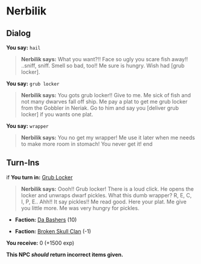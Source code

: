 # Nerbilik
## Dialog

**You say:** `hail`



>**Nerbilik says:** What you want?!! Face so ugly you scare fish away!! ..sniff, sniff. Smell so bad, too!! Me sure is hungry. Wish had [grub locker].

**You say:** `grub locker`



>**Nerbilik says:** You gots grub locker!! Give to me. Me sick of fish and not many dwarves fall off ship. Me pay a plat to get me grub locker from the Gobbler in Neriak. Go to him and say you [deliver grub locker] if you wants one plat.

**You say:** `wrapper`



>**Nerbilik says:** You no get my wrapper!  Me use it later when me needs to make more room in stomach!  You never get it!
end

## Turn-Ins





if **You turn in:** [Grub Locker](/item/12203)


>**Nerbilik says:** Oooh!! Grub locker! There is a loud click. He opens the locker and unwraps dwarf pickles. What this dumb wrapper? R, E, C, I, P, E.. Ahh!! It say pickles!! Me read good. Here your plat. Me give you little more. Me was very hungry for pickles.





* __Faction:__ [Da Bashers](/faction/235) (10)


* __Faction:__ [Broken Skull Clan](/faction/222) (-1)


 **You receive:** 0 (+1500 exp)

**This NPC *should* return incorrect items given.**





